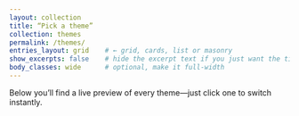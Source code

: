 ```yaml
---
layout: collection
title: “Pick a theme”
collection: themes
permalink: /themes/
entries_layout: grid    # ← grid, cards, list or masonry
show_excerpts: false    # hide the excerpt text if you just want the title/teaser
body_classes: wide      # optional, make it full-width
---
```

Below you’ll find a live preview of every theme—just click one to switch instantly.
